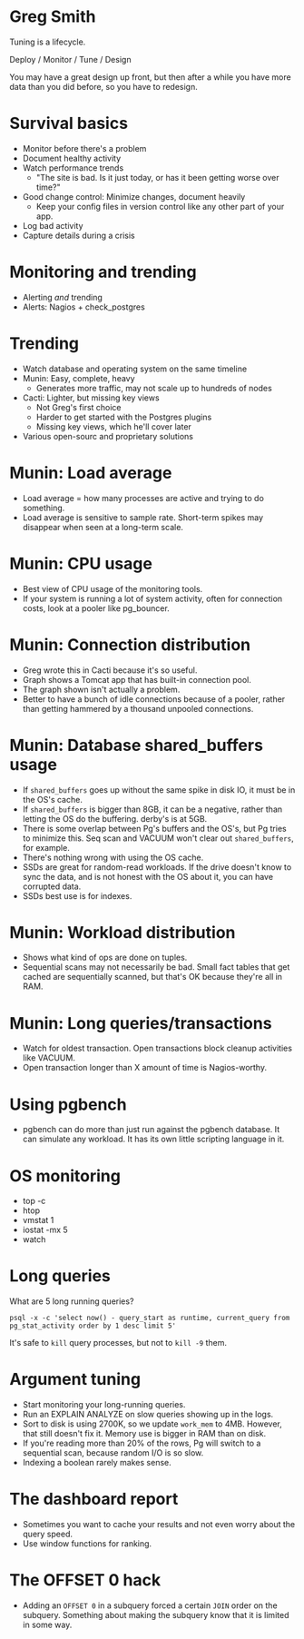 # Greg Smith

Tuning is a lifecycle.

Deploy / Monitor / Tune / Design

You may have a great design up front, but then after a while you
have more data than you did before, so you have to redesign.

# Survival basics

* Monitor before there's a problem
* Document healthy activity
* Watch performance trends
    * "The site is bad.  Is it just today, or has it been getting worse over time?"
* Good change control: Minimize changes, document heavily
    * Keep your config files in version control like any other part of your app.
* Log bad activity
* Capture details during a crisis

# Monitoring and trending

* Alerting *and* trending
* Alerts: Nagios + check\_postgres

# Trending

* Watch database and operating system on the same timeline
* Munin: Easy, complete, heavy
    * Generates more traffic, may not scale up to hundreds of nodes
* Cacti: Lighter, but missing key views
    * Not Greg's first choice
    * Harder to get started with the Postgres plugins
    * Missing key views, which he'll cover later
* Various open-sourc and proprietary solutions

# Munin: Load average

* Load average = how many processes are active and trying to do something.
* Load average is sensitive to sample rate. Short-term spikes may
disappear when seen at a long-term scale.

# Munin: CPU usage

* Best view of CPU usage of the monitoring tools.
* If your system is running a lot of system activity, often for
connection costs, look at a pooler like pg\_bouncer.

# Munin: Connection distribution

* Greg wrote this in Cacti because it's so useful.
* Graph shows a Tomcat app that has built-in connection pool.
* The graph shown isn't actually a problem.
* Better to have a bunch of idle connections because of a pooler,
rather than getting hammered by a thousand unpooled connections.

# Munin: Database shared_buffers usage

* If `shared_buffers` goes up without the same spike in disk IO, it
must be in the OS's cache.
* If `shared_buffers` is bigger than 8GB, it can be a negative,
rather than letting the OS do the buffering.  derby's is at 5GB.
* There is some overlap between Pg's buffers and the OS's, but Pg
tries to minimize this.  Seq scan and VACUUM won't clear out
`shared_buffers`, for example.
* There's nothing wrong with using the OS cache.
* SSDs are great for random-read workloads.  If the drive doesn't
know to sync the data, and is not honest with the OS about it, you
can have corrupted data.
* SSDs best use is for indexes.

# Munin: Workload distribution

* Shows what kind of ops are done on tuples.
* Sequential scans may not necessarily be bad.  Small fact tables
that get cached are sequentially scanned, but that's OK because
they're all in RAM.

# Munin: Long queries/transactions

* Watch for oldest transaction.  Open transactions block cleanup
activities like VACUUM.
* Open transaction longer than X amount of time is Nagios-worthy.

# Using pgbench

* pgbench can do more than just run against the pgbench database.
It can simulate any workload.  It has its own little scripting
language in it.

# OS monitoring

* top -c
* htop
* vmstat 1
* iostat -mx 5
* watch

# Long queries

What are 5 long running queries?

    psql -x -c 'select now() - query_start as runtime, current_query from pg_stat_activity order by 1 desc limit 5'

It's safe to `kill` query processes, but not to `kill -9` them.

# Argument tuning

* Start monitoring your long-running queries.
* Run an EXPLAIN ANALYZE on slow queries showing up in the logs.
* Sort to disk is using 2700K, so we update `work_mem` to 4MB.
However, that still doesn't fix it.  Memory use is bigger in RAM
than on disk.
* If you're reading more than 20% of the rows, Pg will switch to a
sequential scan, because random I/O is so slow.
* Indexing a boolean rarely makes sense.

# The dashboard report

* Sometimes you want to cache your results and not even worry about the query speed.
* Use window functions for ranking.

# The OFFSET 0 hack

* Adding an `OFFSET 0` in a subquery forced a certain `JOIN` order
on the subquery.  Something about making the subquery know that it
is limited in some way.
